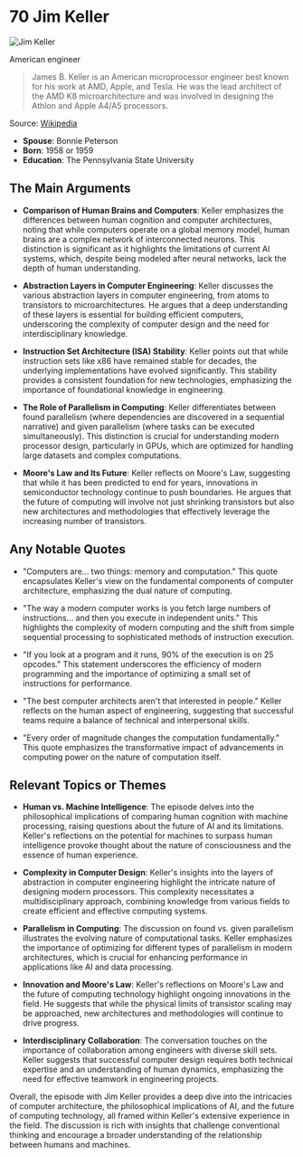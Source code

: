 # 70 Jim Keller


![Jim Keller](https://encrypted-tbn0.gstatic.com/images?q=tbn:ANd9GcQ6NfISGQZE0FMyeUCrvhSfxDMWQa-lwZXJzEoQ-rQ&s=0)

American engineer

> James B. Keller is an American microprocessor engineer best known for his work at AMD, Apple, and Tesla. He was the lead architect of the AMD K8 microarchitecture and was involved in designing the Athlon and Apple A4/A5 processors.

Source: [Wikipedia](https://en.wikipedia.org/wiki/Jim_Keller_(engineer))

- **Spouse**: Bonnie Peterson
- **Born**: 1958 or 1959
- **Education**: The Pennsylvania State University


## The Main Arguments

- **Comparison of Human Brains and Computers**: Keller emphasizes the differences between human cognition and computer architectures, noting that while computers operate on a global memory model, human brains are a complex network of interconnected neurons. This distinction is significant as it highlights the limitations of current AI systems, which, despite being modeled after neural networks, lack the depth of human understanding.

- **Abstraction Layers in Computer Engineering**: Keller discusses the various abstraction layers in computer engineering, from atoms to transistors to microarchitectures. He argues that a deep understanding of these layers is essential for building efficient computers, underscoring the complexity of computer design and the need for interdisciplinary knowledge.

- **Instruction Set Architecture (ISA) Stability**: Keller points out that while instruction sets like x86 have remained stable for decades, the underlying implementations have evolved significantly. This stability provides a consistent foundation for new technologies, emphasizing the importance of foundational knowledge in engineering.

- **The Role of Parallelism in Computing**: Keller differentiates between found parallelism (where dependencies are discovered in a sequential narrative) and given parallelism (where tasks can be executed simultaneously). This distinction is crucial for understanding modern processor design, particularly in GPUs, which are optimized for handling large datasets and complex computations.

- **Moore's Law and Its Future**: Keller reflects on Moore's Law, suggesting that while it has been predicted to end for years, innovations in semiconductor technology continue to push boundaries. He argues that the future of computing will involve not just shrinking transistors but also new architectures and methodologies that effectively leverage the increasing number of transistors.

## Any Notable Quotes

- "Computers are... two things: memory and computation."
  This quote encapsulates Keller's view on the fundamental components of computer architecture, emphasizing the dual nature of computing.

- "The way a modern computer works is you fetch large numbers of instructions... and then you execute in independent units."
  This highlights the complexity of modern computing and the shift from simple sequential processing to sophisticated methods of instruction execution.

- "If you look at a program and it runs, 90% of the execution is on 25 opcodes."
  This statement underscores the efficiency of modern programming and the importance of optimizing a small set of instructions for performance.

- "The best computer architects aren't that interested in people."
  Keller reflects on the human aspect of engineering, suggesting that successful teams require a balance of technical and interpersonal skills.

- "Every order of magnitude changes the computation fundamentally."
  This quote emphasizes the transformative impact of advancements in computing power on the nature of computation itself.

## Relevant Topics or Themes

- **Human vs. Machine Intelligence**: The episode delves into the philosophical implications of comparing human cognition with machine processing, raising questions about the future of AI and its limitations. Keller's reflections on the potential for machines to surpass human intelligence provoke thought about the nature of consciousness and the essence of human experience.

- **Complexity in Computer Design**: Keller's insights into the layers of abstraction in computer engineering highlight the intricate nature of designing modern processors. This complexity necessitates a multidisciplinary approach, combining knowledge from various fields to create efficient and effective computing systems.

- **Parallelism in Computing**: The discussion on found vs. given parallelism illustrates the evolving nature of computational tasks. Keller emphasizes the importance of optimizing for different types of parallelism in modern architectures, which is crucial for enhancing performance in applications like AI and data processing.

- **Innovation and Moore's Law**: Keller's reflections on Moore's Law and the future of computing technology highlight ongoing innovations in the field. He suggests that while the physical limits of transistor scaling may be approached, new architectures and methodologies will continue to drive progress.

- **Interdisciplinary Collaboration**: The conversation touches on the importance of collaboration among engineers with diverse skill sets. Keller suggests that successful computer design requires both technical expertise and an understanding of human dynamics, emphasizing the need for effective teamwork in engineering projects.

Overall, the episode with Jim Keller provides a deep dive into the intricacies of computer architecture, the philosophical implications of AI, and the future of computing technology, all framed within Keller's extensive experience in the field. The discussion is rich with insights that challenge conventional thinking and encourage a broader understanding of the relationship between humans and machines.